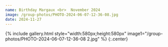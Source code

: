 ```yaml
---
name: Birthday Margaux <br>  November 2024
image: /group-photos/PHOTO-2024-06-07-12-36-08.jpg
date: 2024-11-27
---
```


{% include gallery.html style="width:580px;height:580px" image1="/group-photos/PHOTO-2024-06-07-12-36-08 2.jpg" %} {:.center}
